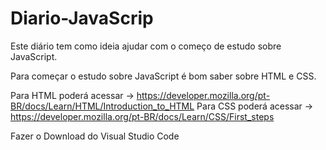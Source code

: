 # Diario-JavaScrip
Este diário tem como ideia ajudar com o começo de estudo sobre JavaScript.

Para começar o estudo sobre JavaScript é bom saber sobre HTML e CSS.

Para HTML poderá acessar -> https://developer.mozilla.org/pt-BR/docs/Learn/HTML/Introduction_to_HTML
Para CSS poderá acessar  -> https://developer.mozilla.org/pt-BR/docs/Learn/CSS/First_steps

Fazer o Download do Visual Studio Code

